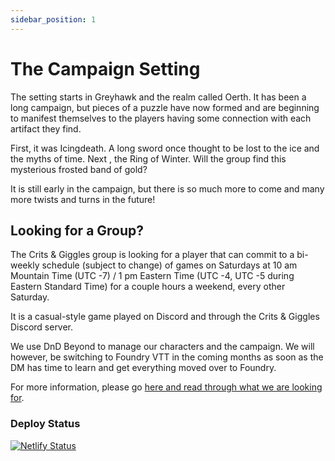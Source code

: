```yaml
---
sidebar_position: 1
---
```


# The Campaign Setting

The setting starts in Greyhawk and the realm called Oerth. It has been a long campaign, but pieces of a puzzle have now formed and are beginning to manifest themselves to the players having some connection with each artifact they find.

First, it was Icingdeath. A long sword once thought to be lost to the ice and the myths of time. Next , the Ring of Winter. Will the group find this mysterious frosted band of gold&quest;

It is still early in the campaign, but there is so much more to come and many more twists and turns in the future!

## Looking for a Group&quest;

The Crits &amp; Giggles group is looking for a player that can commit to a bi-weekly schedule (subject to change) of games on Saturdays at 10 am Mountain Time (UTC -7) / 1 pm Eastern Time (UTC -4, UTC -5 during Eastern Standard Time) for a couple hours a weekend, every other Saturday.

It is a casual-style game played on Discord and through the Crits &amp; Giggles Discord server.

We use DnD Beyond to manage our characters and the campaign. We will however, be switching to Foundry VTT in the coming months as soon as the DM has time to learn and get everything moved over to Foundry.

For more information, please go [here and read through what we are looking for](https://crits-n-giggles.netlify.app/blog).

### Deploy Status

[![Netlify Status](https://api.netlify.com/api/v1/badges/c8b23ef9-93d6-46d9-b95e-45fa497d142a/deploy-status)](https://app.netlify.com/sites/crits-n-giggles/deploys)
